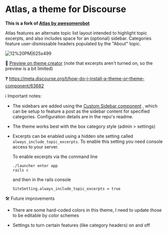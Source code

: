 # Atlas, a theme for Discourse

__This is a fork of [Atlas by awesomerobot](https://github.com/awesomerobot/atlas)__

Atlas features an alternate topic list layout intended to highlight topic excerpts, and also includes space for an (optional) sidebar. Categories feature user-dismissable headers populated by the "About" topic. 

![12%20PM|625x499](https://d11a6trkgmumsb.cloudfront.net/optimized/3X/b/8/b8f1197639f15c182e9c2945e958ede81483639e_2_1250x998.png) 

:telescope: [Preview on theme creator]( https://theme-creator.discourse.org/theme/awesomerobot/atlas-theme) (note that excerpts aren't turned on, so the preview is a bit limited) 


:question:  https://meta.discourse.org/t/how-do-i-install-a-theme-or-theme-component/63682




:information_source: Important notes:

* The sidebars are added using the [Custom Sidebar component](https://github.com/awesomerobot/discourse-custom-sidebar) , which can be setup to feature a post as the sidebar content for specified categories. Configuration details are in the repo's readme. 

* The theme works best with the box category style (admin > settings)

* Excerpts can be enabled using a hidden site setting called `always_include_topic_excerpts`. To enable this setting you need console access to your server. 


  To enable excerpts via the command line

  ```
  ./launcher enter app
  rails c
  ```

  and then in the rails console

  ```
  SiteSetting.always_include_topic_excerpts = true
  ```






:hammer_and_wrench: Future improvements

* There are some hard-coded colors in this theme, I need to update those to be editable by color schemes

* Settings to turn certain features (like category headers) on and off
